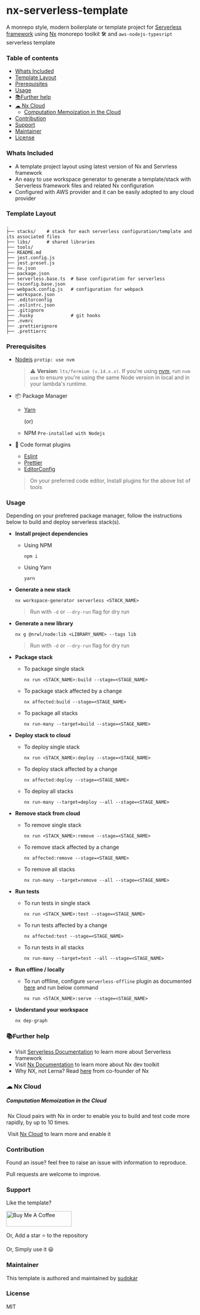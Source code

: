 # nx-serverless-template

A monrepo style, modern boilerplate or template project for [Serverless framework](https://www.serverless.com/) using [Nx](https://nx.dev) monorepo toolkit 🛠 and `aws-nodejs-typesript` serverless template

### Table of contents

- [Whats Included](#whats-included)
- [Template Layout](#template-layout)
- [Prerequisites](#prerequisites)
- [Usage](#usage)
- [📚Further help](#--further-help)
- [☁ Nx Cloud](#--nx-cloud)
  - [Computation Memoization in the Cloud](#computation-memoization-in-the-cloud)
- [Contribution](#contribution)
- [Support](#support)
- [Maintainer](#maintainer)
- [License](#license)

### Whats Included

- A template project layout using latest version of Nx and Servrless framework
- An easy to use workspace generator to generate a template/stack with Serverless framework files and related Nx configuration
- Configured with AWS provider and it can be easily adopted to any cloud provider

### Template Layout

```shell
.
├── stacks/    # stack for each serverless configuration/template and its associated files
├── libs/      # shared libraries
├── tools/
├── README.md
├── jest.config.js
├── jest.preset.js
├── nx.json
├── package.json
├── serverless.base.ts  # base configuration for serverless
├── tsconfig.base.json
├── webpack.config.js   # configuration for webpack
├── workspace.json
├── .editorconfig
├── .eslintrc.json
├── .gitignore
├── .husky              # git hooks
├── .nvmrc
├── .prettierignore
├── .prettierrc
```

### Prerequisites

- [Nodejs](https://nodejs.org/) `protip: use nvm`

  > :warning: **Version**: `lts/fermium (v.14.x.x)`. If you're using [nvm](https://github.com/nvm-sh/nvm), run `nvm use` to ensure you're using the same Node version in local and in your lambda's runtime.

- :package: Package Manager

  - [Yarn](https://yarnpkg.com)

    (or)

  - NPM `Pre-installed with Nodejs`

- 💅 Code format plugins

  - [Eslint](https://eslint.org/)
  - [Prettier](https://prettier.io/)
  - [EditorConfig](https://editorconfig.org/)

  > On your preferred code editor, Install plugins for the above list of tools

### Usage

Depending on your prefrered package manager, follow the instructions below to build and deploy serverless stack(s).

- **Install project dependencies**

  - Using NPM

    ```shell
    npm i
    ```

  - Using Yarn

    ```shell
    yarn
    ```

- **Generate a new stack**

  ```shell
  nx workspace-generator serverless <STACK_NAME>
  ```

  > Run with `-d` or `--dry-run` flag for dry run

- **Generate a new library**

  ```shell
  nx g @nrwl/node:lib <LIBRARY_NAME> --tags lib
  ```

  > Run with `-d` or `--dry-run` flag for dry run

- **Package stack**

  - To package single stack

    ```shell
    nx run <STACK_NAME>:build --stage=<STAGE_NAME>
    ```

  - To package stack affected by a change

    ```shell
    nx affected:build --stage=<STAGE_NAME>
    ```

  - To package all stacks

    ```shell
    nx run-many --target=build --stage=<STAGE_NAME>
    ```

- **Deploy stack to cloud**

  - To deploy single stack

    ```shell
    nx run <STACK_NAME>:deploy --stage=<STAGE_NAME>
    ```

  - To deploy stack affected by a change

    ```shell
    nx affected:deploy --stage=<STAGE_NAME>
    ```

  - To deploy all stacks

    ```shell
    nx run-many --target=deploy --all --stage=<STAGE_NAME>
    ```

- **Remove stack from cloud**

  - To remove single stack

    ```shell
    nx run <STACK_NAME>:remove --stage=<STAGE_NAME>
    ```

  - To remove stack affected by a change

    ```shell
    nx affected:remove --stage=<STAGE_NAME>
    ```

  - To remove all stacks

    ```shell
    nx run-many --target=remove --all --stage=<STAGE_NAME>
    ```

- **Run tests**

  - To run tests in single stack

    ```shell
    nx run <STACK_NAME>:test --stage=<STAGE_NAME>
    ```

  - To run tests affected by a change

    ```shell
    nx affected:test --stage=<STAGE_NAME>
    ```

  - To run tests in all stacks

    ```shell
    nx run-many --target=test --all --stage=<STAGE_NAME>
    ```

- **Run offline / locally**

  - To run offlline, configure `serverless-offline` plugin as documented [here](https://github.com/dherault/serverless-offline) and run below command

    ```shell
    nx run <STACK_NAME>:serve --stage=<STAGE_NAME>
    ```

- **Understand your workspace**

  ```
  nx dep-graph
  ```

### 📚Further help

- Visit [Serverless Documentation](https://www.serverless.com/framework/docs/) to learn more about Serverless framework
- Visit [Nx Documentation](https://nx.dev) to learn more about Nx dev toolkit
- Why NX, not Lerna? Read [here](https://blog.nrwl.io/migrating-from-lerna-to-nx-better-dev-ergonomics-much-faster-build-times-da76ff14ccbb) from co-founder of Nx

### ☁ Nx Cloud

##### Computation Memoization in the Cloud

​ Nx Cloud pairs with Nx in order to enable you to build and test code more rapidly, by up to 10 times.

​ Visit [Nx Cloud](https://nx.app/) to learn more and enable it

### Contribution

Found an issue? feel free to raise an issue with information to reproduce.

Pull requests are welcome to improve.

### Support

Like the template?

<a href="https://www.buymeacoffee.com/sudokar" target="_blank"><img src="https://cdn.buymeacoffee.com/buttons/default-orange.png" alt="Buy Me A Coffee" height="41" width="174"></a>

Or, Add a star :star: to the repository

Or, Simply use it :smiley:

### Maintainer

This template is authored and maintained by [sudokar](https://github.com/sudokar)

### License

MIT
